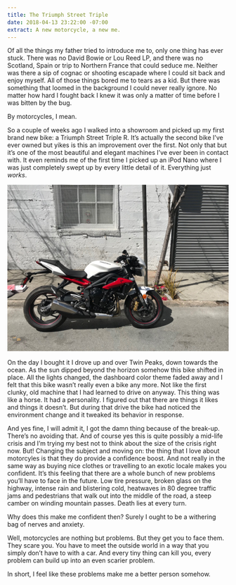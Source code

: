 ```yaml
---
title: The Triumph Street Triple
date: 2018-04-13 23:22:00 -07:00
extract: A new motorcycle, a new me.
---
```


Of all the things my father tried to introduce me to, only one thing has ever stuck. There was no David Bowie or Lou Reed LP, and there was no Scotland, Spain or trip to Northern France that could seduce me. Neither was there a sip of cognac or shooting escapade where I could sit back and enjoy myself. All of those things bored me to tears as a kid. But there  was something that loomed in the background I could never really ignore. No matter how hard I fought back I knew it was only a matter of time before I was bitten by the bug.

By motorcycles, I mean.

So a couple of weeks ago I walked into a showroom and picked up my first brand new bike: a Triumph Street Triple R. It’s actually the second bike I’ve ever owned but yikes is this an improvement over the first. Not only that but it’s one of the most beautiful and elegant machines I’ve ever been in contact with. It even reminds me of the first time I picked up an iPod Nano where I was just completely swept up by every little detail of it. Everything just _works_.

![IMG_0008.jpg](/uploads/IMG_0008.jpg)

On the day I bought it I drove up and over Twin Peaks, down towards the ocean. As the sun dipped beyond the horizon somehow this bike shifted in place. All the lights changed, the dashboard color theme faded away and I felt that this bike wasn’t really even a bike any more. Not like the first clunky, old machine that I had learned to drive on anyway. This thing was like a horse. It had a personality. I figured out that there are things it likes and things it doesn’t. But during that drive the bike had noticed the environment change and it tweaked its behavior in response.

And yes fine, I will admit it, I got the damn thing because of the break-up. There’s no avoiding that. And of course yes this is quite possibly a mid-life crisis and I’m trying my best not to think about the size of the crisis right now. But! Changing the subject and moving on: the thing that I love about motorcyles is that they do provide a confidence boost. And not really in the same way as buying nice clothes or travelling to an exotic locale makes you confident. It’s this feeling that there are a whole bunch of new problems you’ll have to face in the future. Low tire pressure, broken glass on the highway, intense rain and blistering cold, heatwaves in 80 degree traffic jams and pedestrians that walk out into the middle of the road, a steep camber on winding mountain passes. Death lies at every turn.

Why does this make me confident then? Surely I ought to be a withering bag of nerves and anxiety.

Well, motorcycles are nothing but problems. But they get you to face them. They scare you. You have to meet the outside world in a way that you simply don’t have to with a car. And every tiny thing can kill you, every problem can build up into an even scarier problem.

In short, I feel like these problems make me a better person somehow.